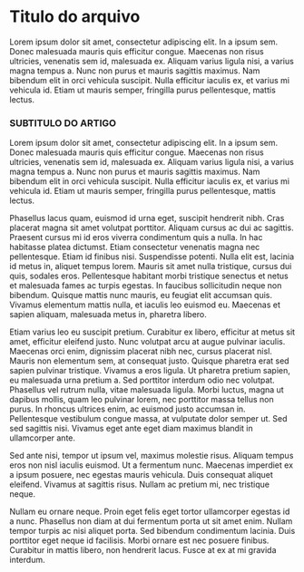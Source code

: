 # Titulo do arquivo
Lorem ipsum dolor sit amet, consectetur adipiscing elit. In a ipsum sem. Donec malesuada mauris quis efficitur congue. Maecenas non risus ultricies, venenatis sem id, malesuada ex. Aliquam varius ligula nisi, a varius magna tempus a. Nunc non purus et mauris sagittis maximus. Nam bibendum elit in orci vehicula suscipit. Nulla efficitur iaculis ex, et varius mi vehicula id. Etiam ut mauris semper, fringilla purus pellentesque, mattis lectus.

### SUBTITULO DO ARTIGO

Lorem ipsum dolor sit amet, consectetur adipiscing elit. In a ipsum sem. Donec malesuada mauris quis efficitur congue. Maecenas non risus ultricies, venenatis sem id, malesuada ex. Aliquam varius ligula nisi, a varius magna tempus a. Nunc non purus et mauris sagittis maximus. Nam bibendum elit in orci vehicula suscipit. Nulla efficitur iaculis ex, et varius mi vehicula id. Etiam ut mauris semper, fringilla purus pellentesque, mattis lectus.

Phasellus lacus quam, euismod id urna eget, suscipit hendrerit nibh. Cras placerat magna sit amet volutpat porttitor. Aliquam cursus ac dui ac sagittis. Praesent cursus mi id eros viverra condimentum quis a nulla. In hac habitasse platea dictumst. Etiam consectetur venenatis magna nec pellentesque. Etiam id finibus nisi. Suspendisse potenti. Nulla elit est, lacinia id metus in, aliquet tempus lorem. Mauris sit amet nulla tristique, cursus dui quis, sodales eros. Pellentesque habitant morbi tristique senectus et netus et malesuada fames ac turpis egestas. In faucibus sollicitudin neque non bibendum. Quisque mattis nunc mauris, eu feugiat elit accumsan quis. Vivamus elementum mattis nulla, et iaculis leo euismod eu. Maecenas et sapien aliquam, malesuada metus in, pharetra libero.

Etiam varius leo eu suscipit pretium. Curabitur ex libero, efficitur at metus sit amet, efficitur eleifend justo. Nunc volutpat arcu at augue pulvinar iaculis. Maecenas orci enim, dignissim placerat nibh nec, cursus placerat nisl. Mauris non elementum sem, at consequat justo. Quisque pharetra erat sed sapien pulvinar tristique. Vivamus a eros ligula. Ut pharetra pretium sapien, eu malesuada urna pretium a. Sed porttitor interdum odio nec volutpat. Phasellus vel rutrum nulla, vitae malesuada ligula. Morbi luctus, magna ut dapibus mollis, quam leo pulvinar lorem, nec porttitor massa tellus non purus. In rhoncus ultrices enim, ac euismod justo accumsan in. Pellentesque vestibulum congue massa, at vulputate dolor semper ut. Sed sed sagittis nisi. Vivamus eget ante eget diam maximus blandit in ullamcorper ante.

Sed ante nisi, tempor ut ipsum vel, maximus molestie risus. Aliquam tempus eros non nisl iaculis euismod. Ut a fermentum nunc. Maecenas imperdiet ex a ipsum posuere, nec egestas mauris vehicula. Duis consequat aliquet eleifend. Vivamus at sagittis risus. Nullam ac pretium mi, nec tristique neque.

Nullam eu ornare neque. Proin eget felis eget tortor ullamcorper egestas id a nunc. Phasellus non diam at dui fermentum porta ut sit amet enim. Nullam tempor turpis ac nisi aliquet porta. Sed bibendum condimentum lacinia. Duis porttitor eget neque id facilisis. Morbi ornare est nec posuere finibus. Curabitur in mattis libero, non hendrerit lacus. Fusce at ex at mi gravida interdum.
